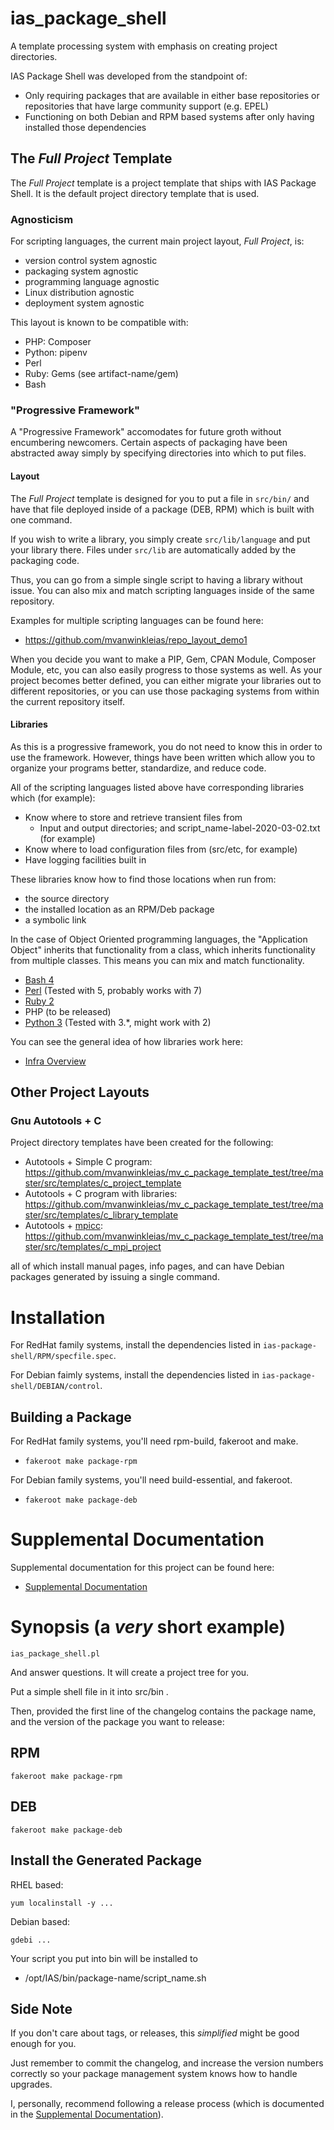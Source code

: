# ias_package_shell

A template processing system with emphasis on creating project directories.

IAS Package Shell was developed from the standpoint of:

* Only requiring packages that are available in either base repositories
or repositories that have large community support (e.g. EPEL)
* Functioning on both Debian and RPM based systems after only having
installed those dependencies

## The _Full Project_ Template

The _Full Project_ template is a project template that ships with IAS Package Shell.
It is the default project directory template that is used.

### Agnosticism

For scripting languages, the current main project layout, _Full Project_, is:

* version control system agnostic
* packaging system agnostic
* programming language agnostic
* Linux distribution agnostic
* deployment system agnostic

This layout is known to be compatible with:

* PHP: Composer
* Python: pipenv
* Perl
* Ruby: Gems (see artifact-name/gem)
* Bash

### "Progressive Framework"

A "Progressive Framework" accomodates for future groth without encumbering
newcomers.  Certain aspects of packaging have been abstracted away simply
by specifying directories into which to put files.

#### Layout

The _Full Project_ template is designed for you to put a file in
```src/bin/``` and have that file deployed inside of a package (DEB, RPM)
which is built with one command.

If you wish to write a library, you simply create ```src/lib/language``` 
and put your library there.  Files under ```src/lib``` are automatically
added by the packaging code.

Thus, you can go from a simple single script to having a library without
issue.  You can also mix and match scripting languages inside of the
same repository.

Examples for multiple scripting languages can be found here:

* https://github.com/mvanwinkleias/repo_layout_demo1

When you decide you want to make a PIP, Gem, CPAN Module, Composer Module,
etc, you can also easily progress to those systems as well.  As your
project becomes better defined, you can either migrate your libraries
out to different repositories, or you can use those packaging systems
from within the current repository itself.

#### Libraries

As this is a progressive framework, you do not need to know this in order
to use the framework.  However, things have been written which allow you
to organize your programs better, standardize, and reduce code.

All of the scripting languages listed above have corresponding libraries which
(for example):

* Know where to store and retrieve transient files from
	* Input and output directories; and script_name-label-2020-03-02.txt (for example)
* Know where to load configuration files from (src/etc, for example)
* Have logging facilities built in

These libraries know how to find those locations when run from:
* the source directory
* the installed location as an RPM/Deb package
* a symbolic link

In the case of Object Oriented programming languages, the "Application Object"
inherits that functionality from a class, which inherits functionality from multiple
classes.  This means you can mix and match functionality.

* [Bash 4](https://github.com/theias/ias_bash_script_infra)
* [Perl](https://github.com/theias/ias_perl_script_infra) (Tested with 5, probably works with 7)
* [Ruby 2](https://github.com/theias/ias_ruby2_script_infra)
* PHP (to be released)
* [Python 3](https://github.com/theias/ias_python3_script_infra) (Tested with 3.\*, might work with 2)

You can see the general idea of how libraries work here:

* [Infra Overview](./doc/base_infra_diagram/infrastructure_overview.png)

## Other Project Layouts

### Gnu Autotools + C

Project directory templates have been created for the following:

* Autotools + Simple C program: https://github.com/mvanwinkleias/mv_c_package_template_test/tree/master/src/templates/c_project_template
* Autotools + C program with libraries: https://github.com/mvanwinkleias/mv_c_package_template_test/tree/master/src/templates/c_library_template
* Autotools + [mpicc](https://www.mpich.org/):  https://github.com/mvanwinkleias/mv_c_package_template_test/tree/master/src/templates/c_mpi_project

all of which install manual pages, info pages, and can have Debian packages generated by
issuing a single command.


# Installation

For RedHat family systems, install the dependencies listed in ```ias-package-shell/RPM/specfile.spec```.

For Debian faimly systems, install the dependencies listed in ```ias-package-shell/DEBIAN/control```.

## Building a Package

For RedHat family systems, you'll need rpm-build, fakeroot and make.
* ```fakeroot make package-rpm```

For Debian family systems, you'll need build-essential, and fakeroot.
* ```fakeroot make package-deb```
# Supplemental Documentation

Supplemental documentation for this project can be found here:

* [Supplemental Documentation](./doc/index.md)

# Synopsis (a _very_ short example)

```
ias_package_shell.pl
```

And answer questions.  It will create a project tree for you.

Put a simple shell file in it into src/bin .

Then, provided the first line of the changelog contains the package name,
and the version of the package you want to release:

## RPM

```
fakeroot make package-rpm
```

## DEB

```
fakeroot make package-deb
```

## Install the Generated Package

RHEL based:

```
yum localinstall -y ...
```

Debian based:

```
gdebi ...
```

Your script you put into bin will be installed to

* /opt/IAS/bin/package-name/script_name.sh

## Side Note

If you don't care about tags, or releases, this _simplified_ might be good enough for you.

Just remember to commit the changelog, and increase the version numbers correctly
so your package management system knows how to handle upgrades.

I, personally, recommend following a release process (which is documented in the
[Supplemental Documentation](./doc/index.md)).




